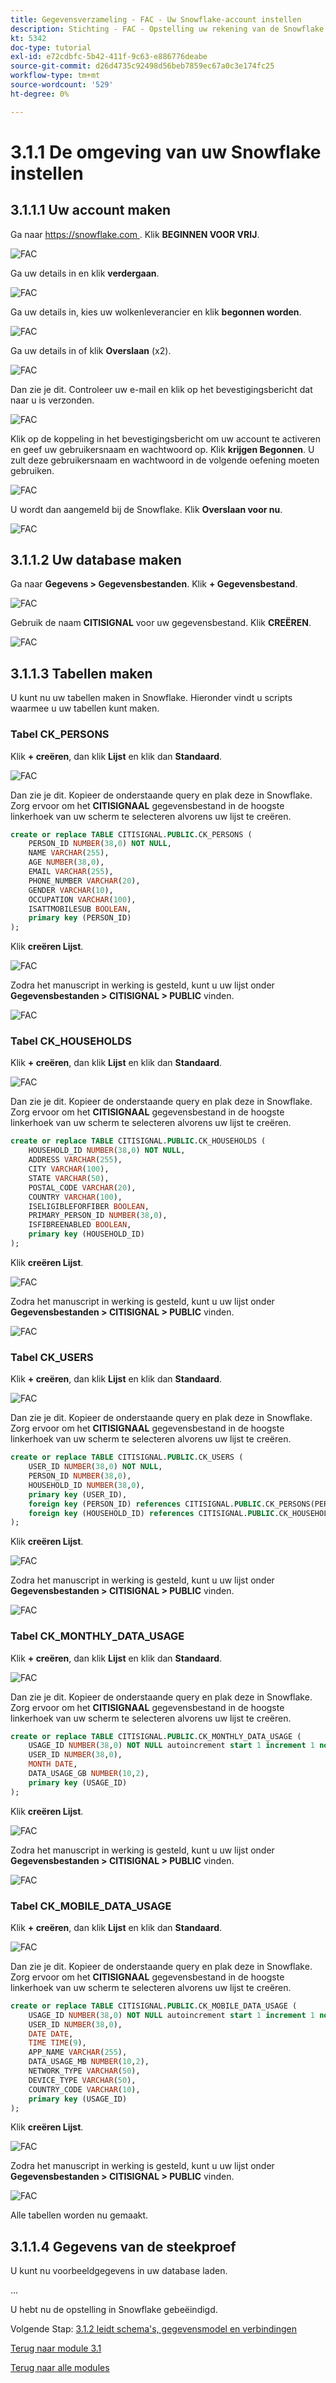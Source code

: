 ```yaml
---
title: Gegevensverzameling - FAC - Uw Snowflake-account instellen
description: Stichting - FAC - Opstelling uw rekening van de Snowflake
kt: 5342
doc-type: tutorial
exl-id: e72cdbfc-5b42-411f-9c63-e886776deabe
source-git-commit: d26d4735c92498d56beb7859ec67a0c3e174fc25
workflow-type: tm+mt
source-wordcount: '529'
ht-degree: 0%

---
```


# 3.1.1 De omgeving van uw Snowflake instellen

## 3.1.1.1 Uw account maken

Ga naar [ https://snowflake.com ](https://snowflake.com). Klik **BEGINNEN VOOR VRIJ**.

![ FAC ](./images/sf1.png)

Ga uw details in en klik **verdergaan**.

![ FAC ](./images/sf2.png)

Ga uw details in, kies uw wolkenleverancier en klik **begonnen worden**.

![ FAC ](./images/sf3.png)

Ga uw details in of klik **Overslaan** (x2).

![ FAC ](./images/sf4.png)

Dan zie je dit. Controleer uw e-mail en klik op het bevestigingsbericht dat naar u is verzonden.

![ FAC ](./images/sf5.png)

Klik op de koppeling in het bevestigingsbericht om uw account te activeren en geef uw gebruikersnaam en wachtwoord op. Klik **krijgen Begonnen**. U zult deze gebruikersnaam en wachtwoord in de volgende oefening moeten gebruiken.

![ FAC ](./images/sf6.png)

U wordt dan aangemeld bij de Snowflake. Klik **Overslaan voor nu**.

![ FAC ](./images/sf7.png)

## 3.1.1.2 Uw database maken

Ga naar **Gegevens > Gegevensbestanden**. Klik **+ Gegevensbestand**.

![ FAC ](./images/db1.png)

Gebruik de naam **CITISIGNAL** voor uw gegevensbestand. Klik **CREËREN**.

![ FAC ](./images/db2.png)

## 3.1.1.3 Tabellen maken

U kunt nu uw tabellen maken in Snowflake. Hieronder vindt u scripts waarmee u uw tabellen kunt maken.

### Tabel CK_PERSONS

Klik **+ creëren**, dan klik **Lijst** en klik dan **Standaard**.

![ FAC ](./images/tb1.png)

Dan zie je dit. Kopieer de onderstaande query en plak deze in Snowflake. Zorg ervoor om het **CITISIGNAAL** gegevensbestand in de hoogste linkerhoek van uw scherm te selecteren alvorens uw lijst te creëren.

```sql
create or replace TABLE CITISIGNAL.PUBLIC.CK_PERSONS (
	PERSON_ID NUMBER(38,0) NOT NULL,
	NAME VARCHAR(255),
	AGE NUMBER(38,0),
	EMAIL VARCHAR(255),
	PHONE_NUMBER VARCHAR(20),
	GENDER VARCHAR(10),
	OCCUPATION VARCHAR(100),
	ISATTMOBILESUB BOOLEAN,
	primary key (PERSON_ID)
);
```

Klik **creëren Lijst**.

![ FAC ](./images/tb2.png)

Zodra het manuscript in werking is gesteld, kunt u uw lijst onder **Gegevensbestanden > CITISIGNAL > PUBLIC** vinden.

![ FAC ](./images/tb3.png)

### Tabel CK_HOUSEHOLDS

Klik **+ creëren**, dan klik **Lijst** en klik dan **Standaard**.

![ FAC ](./images/tb1.png)

Dan zie je dit. Kopieer de onderstaande query en plak deze in Snowflake. Zorg ervoor om het **CITISIGNAAL** gegevensbestand in de hoogste linkerhoek van uw scherm te selecteren alvorens uw lijst te creëren.

```sql
create or replace TABLE CITISIGNAL.PUBLIC.CK_HOUSEHOLDS (
	HOUSEHOLD_ID NUMBER(38,0) NOT NULL,
	ADDRESS VARCHAR(255),
	CITY VARCHAR(100),
	STATE VARCHAR(50),
	POSTAL_CODE VARCHAR(20),
	COUNTRY VARCHAR(100),
	ISELIGIBLEFORFIBER BOOLEAN,
	PRIMARY_PERSON_ID NUMBER(38,0),
	ISFIBREENABLED BOOLEAN,
	primary key (HOUSEHOLD_ID)
);
```

Klik **creëren Lijst**.

![ FAC ](./images/tb4.png)

Zodra het manuscript in werking is gesteld, kunt u uw lijst onder **Gegevensbestanden > CITISIGNAL > PUBLIC** vinden.

![ FAC ](./images/tb5.png)

### Tabel CK_USERS

Klik **+ creëren**, dan klik **Lijst** en klik dan **Standaard**.

![ FAC ](./images/tb1.png)

Dan zie je dit. Kopieer de onderstaande query en plak deze in Snowflake. Zorg ervoor om het **CITISIGNAAL** gegevensbestand in de hoogste linkerhoek van uw scherm te selecteren alvorens uw lijst te creëren.

```sql
create or replace TABLE CITISIGNAL.PUBLIC.CK_USERS (
	USER_ID NUMBER(38,0) NOT NULL,
	PERSON_ID NUMBER(38,0),
	HOUSEHOLD_ID NUMBER(38,0),
	primary key (USER_ID),
	foreign key (PERSON_ID) references CITISIGNAL.PUBLIC.CK_PERSONS(PERSON_ID),
	foreign key (HOUSEHOLD_ID) references CITISIGNAL.PUBLIC.CK_HOUSEHOLDS(HOUSEHOLD_ID)
);
```

Klik **creëren Lijst**.

![ FAC ](./images/tb6.png)

Zodra het manuscript in werking is gesteld, kunt u uw lijst onder **Gegevensbestanden > CITISIGNAL > PUBLIC** vinden.

![ FAC ](./images/tb7.png)

### Tabel CK_MONTHLY_DATA_USAGE

Klik **+ creëren**, dan klik **Lijst** en klik dan **Standaard**.

![ FAC ](./images/tb1.png)

Dan zie je dit. Kopieer de onderstaande query en plak deze in Snowflake. Zorg ervoor om het **CITISIGNAAL** gegevensbestand in de hoogste linkerhoek van uw scherm te selecteren alvorens uw lijst te creëren.

```sql
create or replace TABLE CITISIGNAL.PUBLIC.CK_MONTHLY_DATA_USAGE (
	USAGE_ID NUMBER(38,0) NOT NULL autoincrement start 1 increment 1 noorder,
	USER_ID NUMBER(38,0),
	MONTH DATE,
	DATA_USAGE_GB NUMBER(10,2),
	primary key (USAGE_ID)
);
```

Klik **creëren Lijst**.

![ FAC ](./images/tb8.png)

Zodra het manuscript in werking is gesteld, kunt u uw lijst onder **Gegevensbestanden > CITISIGNAL > PUBLIC** vinden.

![ FAC ](./images/tb9.png)

### Tabel CK_MOBILE_DATA_USAGE

Klik **+ creëren**, dan klik **Lijst** en klik dan **Standaard**.

![ FAC ](./images/tb1.png)

Dan zie je dit. Kopieer de onderstaande query en plak deze in Snowflake. Zorg ervoor om het **CITISIGNAAL** gegevensbestand in de hoogste linkerhoek van uw scherm te selecteren alvorens uw lijst te creëren.


```sql
create or replace TABLE CITISIGNAL.PUBLIC.CK_MOBILE_DATA_USAGE (
	USAGE_ID NUMBER(38,0) NOT NULL autoincrement start 1 increment 1 noorder,
	USER_ID NUMBER(38,0),
	DATE DATE,
	TIME TIME(9),
	APP_NAME VARCHAR(255),
	DATA_USAGE_MB NUMBER(10,2),
	NETWORK_TYPE VARCHAR(50),
	DEVICE_TYPE VARCHAR(50),
	COUNTRY_CODE VARCHAR(10),
	primary key (USAGE_ID)
);
```

Klik **creëren Lijst**.

![ FAC ](./images/tb10.png)

Zodra het manuscript in werking is gesteld, kunt u uw lijst onder **Gegevensbestanden > CITISIGNAL > PUBLIC** vinden.

![ FAC ](./images/tb11.png)

Alle tabellen worden nu gemaakt.


## 3.1.1.4 Gegevens van de steekproef

U kunt nu voorbeeldgegevens in uw database laden.

...

U hebt nu de opstelling in Snowflake gebeëindigd.


Volgende Stap: [ 3.1.2 leidt schema&#39;s, gegevensmodel en verbindingen ](./ex2.md)

[Terug naar module 3.1](./fac.md)

[Terug naar alle modules](../../../overview.md)
